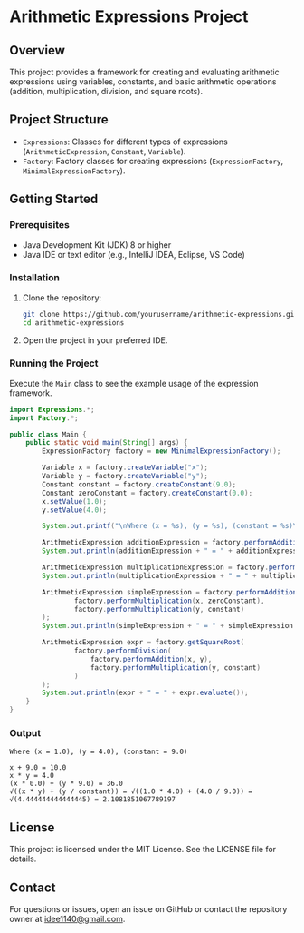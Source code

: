 # Arithmetic Expressions Project

## Overview

This project provides a framework for creating and evaluating arithmetic expressions using variables, constants, and basic arithmetic operations (addition, multiplication, division, and square roots).

## Project Structure

- `Expressions`: Classes for different types of expressions (`ArithmeticExpression`, `Constant`, `Variable`).
- `Factory`: Factory classes for creating expressions (`ExpressionFactory`, `MinimalExpressionFactory`).

## Getting Started

### Prerequisites

- Java Development Kit (JDK) 8 or higher
- Java IDE or text editor (e.g., IntelliJ IDEA, Eclipse, VS Code)

### Installation

1. Clone the repository:
    ```sh
    git clone https://github.com/yourusername/arithmetic-expressions.git
    cd arithmetic-expressions
    ```
2. Open the project in your preferred IDE.

### Running the Project

Execute the `Main` class to see the example usage of the expression framework.

```java
import Expressions.*;
import Factory.*;

public class Main {
    public static void main(String[] args) {
        ExpressionFactory factory = new MinimalExpressionFactory();

        Variable x = factory.createVariable("x");
        Variable y = factory.createVariable("y");
        Constant constant = factory.createConstant(9.0);
        Constant zeroConstant = factory.createConstant(0.0);
        x.setValue(1.0);
        y.setValue(4.0);

        System.out.printf("\nWhere (x = %s), (y = %s), (constant = %s)\n\n", x.evaluate(), y.evaluate(), constant.evaluate());

        ArithmeticExpression additionExpression = factory.performAddition(x, constant);
        System.out.println(additionExpression + " = " + additionExpression.evaluate());

        ArithmeticExpression multiplicationExpression = factory.performMultiplication(x, y);
        System.out.println(multiplicationExpression + " = " + multiplicationExpression.evaluate());

        ArithmeticExpression simpleExpression = factory.performAddition(
                factory.performMultiplication(x, zeroConstant),
                factory.performMultiplication(y, constant)
        );
        System.out.println(simpleExpression + " = " + simpleExpression.evaluate());

        ArithmeticExpression expr = factory.getSquareRoot(
                factory.performDivision(
                    factory.performAddition(x, y),
                    factory.performMultiplication(y, constant)
                )
        );
        System.out.println(expr + " = " + expr.evaluate());
    }
}
```

### Output

```
Where (x = 1.0), (y = 4.0), (constant = 9.0)

x + 9.0 = 10.0
x * y = 4.0
(x * 0.0) + (y * 9.0) = 36.0
√((x * y) + (y / constant)) = √((1.0 * 4.0) + (4.0 / 9.0)) = √(4.444444444444445) = 2.1081851067789197
```

## License

This project is licensed under the MIT License. See the LICENSE file for details.

## Contact

For questions or issues, open an issue on GitHub or contact the repository owner at idee1140@gmail.com.
